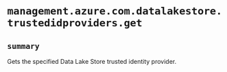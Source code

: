 # `management.azure.com.datalakestore.trustedidproviders.get`

## `summary`
Gets the specified Data Lake Store trusted identity provider.


